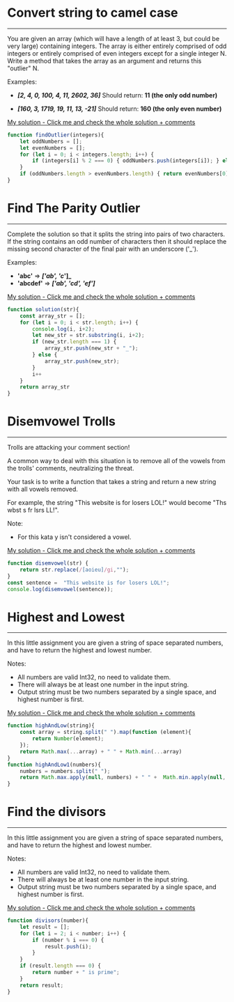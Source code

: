 # Convert string to camel case
___
You are given an array (which will have a length of at least 3, but could be very large) containing integers. The array is either entirely comprised of odd integers or entirely comprised of even integers except for a single integer N. Write a method that takes the array as an argument and returns this "outlier" N.

Examples:

* **_[2, 4, 0, 100, 4, 11, 2602, 36]_**
Should return: **11 (the only odd number)**

* **_[160, 3, 1719, 19, 11, 13, -21]_**
Should return: **160 (the only even number)**


[My solution - Click me and check the whole solution + comments ](https://github.com/PiotrSierant/HTML-CSS-JS/blob/main/Codewars/js/FindTheParityOutlier.js)

```javascript
function findOutlier(integers){
    let oddNumbers = [];
    let evenNumbers = [];
    for (let i = 0; i < integers.length; i++) {
        if (integers[i] % 2 === 0) { oddNumbers.push(integers[i]); } else { evenNumbers.push(integers[i]); }
    }
    if (oddNumbers.length > evenNumbers.length) { return evenNumbers[0] } else { return oddNumbers[0] }
}
```
# Find The Parity Outlier
___
Complete the solution so that it splits the string into pairs of two characters. If the string contains an odd number of characters then it should replace the missing second character of the final pair with an underscore ('_').

Examples:

* **'abc'** =>  **_['ab', 'c_']_**
* **'abcdef'** => **_['ab', 'cd', 'ef']_**

[My solution - Click me and check the whole solution + comments ](https://github.com/PiotrSierant/HTML-CSS-JS/blob/main/Codewars/js/SplitStrings.js)

```javascript
function solution(str){
    const array_str = [];
    for (let i = 0; i < str.length; i++) {
        console.log(i, i+2);
        let new_str = str.substring(i, i+2);
        if (new_str.length === 1) {
            array_str.push(new_str + "_");
        } else {
            array_str.push(new_str);
        }
        i++
    }
    return array_str
}
```

# Disemvowel Trolls
___
Trolls are attacking your comment section!

A common way to deal with this situation is to remove all of the vowels from the trolls' comments, neutralizing the threat.

Your task is to write a function that takes a string and return a new string with all vowels removed.

For example, the string "This website is for losers LOL!" would become "Ths wbst s fr lsrs LL!".

Note: 
* For this kata y isn't considered a vowel.

[My solution - Click me and check the whole solution + comments ](https://github.com/PiotrSierant/HTML-CSS-JS/blob/main/Codewars/js/DisemvowelTrolls.js)

```javascript
function disemvowel(str) {
    return str.replace(/[aoieu]/gi,"");
}
const sentence =  "This website is for losers LOL!";
console.log(disemvowel(sentence));
```

# Highest and Lowest
___
In this little assignment you are given a string of space separated numbers, and have to return the highest and lowest number.

Notes:
* All numbers are valid Int32, no need to validate them.
* There will always be at least one number in the input string.
* Output string must be two numbers separated by a single space, and highest number is first.

[My solution - Click me and check the whole solution + comments ](https://github.com/PiotrSierant/HTML-CSS-JS/blob/main/Codewars/js/HighestAndLowest.js)

```javascript
function highAndLow(string){
    const array = string.split(" ").map(function (element){
        return Number(element);
    });
    return Math.max(...array) + " " + Math.min(...array)
}
function highAndLow1(numbers){
    numbers = numbers.split(" ");
    return Math.max.apply(null, numbers) + " " +  Math.min.apply(null, numbers)
}
```

# Find the divisors
___
In this little assignment you are given a string of space separated numbers, and have to return the highest and lowest number.

Notes:
* All numbers are valid Int32, no need to validate them.
* There will always be at least one number in the input string.
* Output string must be two numbers separated by a single space, and highest number is first.

[My solution - Click me and check the whole solution + comments ](https://github.com/PiotrSierant/HTML-CSS-JS/blob/main/Codewars/js/FindTheDivisors.js)

```javascript
function divisors(number){
    let result = [];
    for (let i = 2; i < number; i++) {
        if (number % i === 0) {
            result.push(i);
        }
    }
    if (result.length === 0) {
        return number + " is prime";
    }
    return result;
}
```

